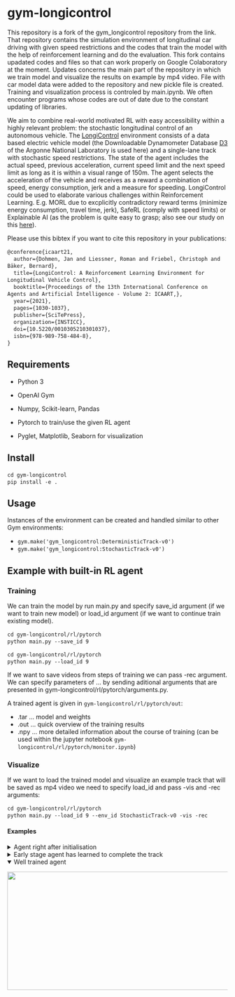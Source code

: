 # gym-longicontrol
This repository is a fork of the gym_longicontrol repository from the link. That repository contains the simulation environment of longitudinal car driving with given speed restrictions and the codes that train the model with the help of reinforcement learning and do the evaluation. This fork contains upadated codes and files so that can work properly on Google Colaboratory at the moment. Updates concerns the main part of the repository in which we train model and visualize the results on example by mp4 video. File with car model data were added to the repository and new pickle file is created. Training and visualization process is controled by main.ipynb.
We often encounter programs whose codes are out of date due to the constant updating of libraries.

We aim to combine real-world motivated RL with easy accessibility within a highly relevant problem: the stochastic longitudinal control of an autonomous vehicle.
The [LongiControl](https://doi.org/10.5220/0010305210301037) environment consists of a data based electric vehicle model (the Downloadable Dynamometer Database [D3](https://www.anl.gov/es/downloadable-dynamometer-database) of the Argonne National Laboratory is used here) and a single-lane track with stochastic speed restrictions. The state of the agent includes the actual speed, previous acceleration, current speed limit and the next speed limit as long as it is within a visual range of 150m. The agent selects the acceleration of the vehicle and receives as a reward a combination of speed, energy consumption, jerk and a measure for speeding. 
LongiControl could be used to elaborate various challenges within Reinforcement Learning. E.g. MORL due to excplicitly contradictory reward terms (minimize energy consumption, travel time, jerk), SafeRL (comply with speed limits) or Explainable AI (as the problem is quite easy to grasp; also see our study on this [here](https://doi.org/10.5220/0010256208740881)).


Please use this bibtex if you want to cite this repository in your publications:

```
@conference{icaart21,
  author={Dohmen, Jan and Liessner, Roman and Friebel, Christoph and Bäker, Bernard},
  title={LongiControl: A Reinforcement Learning Environment for Longitudinal Vehicle Control},
  booktitle={Proceedings of the 13th International Conference on Agents and Artificial Intelligence - Volume 2: ICAART,},
  year={2021},
  pages={1030-1037},
  publisher={SciTePress},
  organization={INSTICC},
  doi={10.5220/0010305210301037},
  isbn={978-989-758-484-8},
}

```


## Requirements
- Python 3
- OpenAI Gym
- Numpy, Scikit-learn, Pandas

- Pytorch to train/use the given RL agent
- Pyglet, Matplotlib, Seaborn for visualization


## Install
```
cd gym-longicontrol
pip install -e .
```


## Usage
Instances of the environment can be created and handled similar to other Gym environments:
- `gym.make('gym_longicontrol:DeterministicTrack-v0')`
- `gym.make('gym_longicontrol:StochasticTrack-v0')`


## Example with built-in RL agent

### Training
We can train the model by run main.py and specify save_id argument (if we want to train new model) or load_id argument (if we want to continue train existing model).
```
cd gym-longicontrol/rl/pytorch
python main.py --save_id 9
```
```
cd gym-longicontrol/rl/pytorch
python main.py --load_id 9
```
If we want to save videos from steps of training we can pass -rec argument. We can specify parameters of ... by sending aditional arguments that are presented in gym-longicontrol/rl/pytorch/arguments.py.

A trained agent is given in `gym-longicontrol/rl/pytorch/out`:
- .tar ... model and weights
- .out ... quick overview of the training results
- .npy ... more detailed information about the course of training (can be used within the jupyter notebook `gym-longicontrol/rl/pytorch/monitor.ipynb`)


### Visualize
If we want to load the trained model and visualize an example track that will be saved as mp4 video we need to specify load_id and pass -vis and -rec arguments:
```
cd gym-longicontrol/rl/pytorch
python main.py --load_id 9 --env_id StochasticTrack-v0 -vis -rec
```

#### Examples
<details>
  <summary>Agent right after initialisation</summary>
  
  <p align="center">
  <img src="img/after_init.gif" width=600 height=270>
  </p>
</details>

<details>
  <summary>Early stage agent has learned to complete the track</summary>
  
  <p align="center">
  <img src="img/early_stage_agent.gif" width=600 height=270>
  </p>
</details>

<details open>
  <summary>Well trained agent</summary>
  
  <p align="center">
  <img src="img/trained_agent.gif" width=600 height=270>
  </p>
</details>


